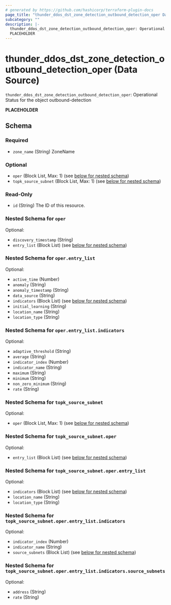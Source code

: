 ```yaml
---
# generated by https://github.com/hashicorp/terraform-plugin-docs
page_title: "thunder_ddos_dst_zone_detection_outbound_detection_oper Data Source - terraform-provider-thunder"
subcategory: ""
description: |-
  thunder_ddos_dst_zone_detection_outbound_detection_oper: Operational Status for the object outbound-detection
  PLACEHOLDER
---
```


# thunder_ddos_dst_zone_detection_outbound_detection_oper (Data Source)

`thunder_ddos_dst_zone_detection_outbound_detection_oper`: Operational Status for the object outbound-detection

__PLACEHOLDER__



<!-- schema generated by tfplugindocs -->
## Schema

### Required

- `zone_name` (String) ZoneName

### Optional

- `oper` (Block List, Max: 1) (see [below for nested schema](#nestedblock--oper))
- `topk_source_subnet` (Block List, Max: 1) (see [below for nested schema](#nestedblock--topk_source_subnet))

### Read-Only

- `id` (String) The ID of this resource.

<a id="nestedblock--oper"></a>
### Nested Schema for `oper`

Optional:

- `discovery_timestamp` (String)
- `entry_list` (Block List) (see [below for nested schema](#nestedblock--oper--entry_list))

<a id="nestedblock--oper--entry_list"></a>
### Nested Schema for `oper.entry_list`

Optional:

- `active_time` (Number)
- `anomaly` (String)
- `anomaly_timestamp` (String)
- `data_source` (String)
- `indicators` (Block List) (see [below for nested schema](#nestedblock--oper--entry_list--indicators))
- `initial_learning` (String)
- `location_name` (String)
- `location_type` (String)

<a id="nestedblock--oper--entry_list--indicators"></a>
### Nested Schema for `oper.entry_list.indicators`

Optional:

- `adaptive_threshold` (String)
- `average` (String)
- `indicator_index` (Number)
- `indicator_name` (String)
- `maximum` (String)
- `minimum` (String)
- `non_zero_minimum` (String)
- `rate` (String)




<a id="nestedblock--topk_source_subnet"></a>
### Nested Schema for `topk_source_subnet`

Optional:

- `oper` (Block List, Max: 1) (see [below for nested schema](#nestedblock--topk_source_subnet--oper))

<a id="nestedblock--topk_source_subnet--oper"></a>
### Nested Schema for `topk_source_subnet.oper`

Optional:

- `entry_list` (Block List) (see [below for nested schema](#nestedblock--topk_source_subnet--oper--entry_list))

<a id="nestedblock--topk_source_subnet--oper--entry_list"></a>
### Nested Schema for `topk_source_subnet.oper.entry_list`

Optional:

- `indicators` (Block List) (see [below for nested schema](#nestedblock--topk_source_subnet--oper--entry_list--indicators))
- `location_name` (String)
- `location_type` (String)

<a id="nestedblock--topk_source_subnet--oper--entry_list--indicators"></a>
### Nested Schema for `topk_source_subnet.oper.entry_list.indicators`

Optional:

- `indicator_index` (Number)
- `indicator_name` (String)
- `source_subnets` (Block List) (see [below for nested schema](#nestedblock--topk_source_subnet--oper--entry_list--indicators--source_subnets))

<a id="nestedblock--topk_source_subnet--oper--entry_list--indicators--source_subnets"></a>
### Nested Schema for `topk_source_subnet.oper.entry_list.indicators.source_subnets`

Optional:

- `address` (String)
- `rate` (String)


